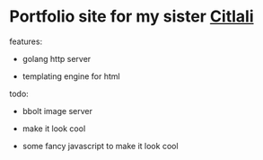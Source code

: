 # Portfolio site for my sister [Citlali](https://citlalimelany.com)

features:

* golang http server

* templating engine for html

todo:

* bbolt image server

* make it look cool

* some fancy javascript to make it look cool
